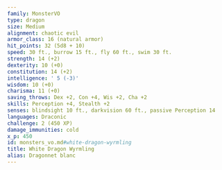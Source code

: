 ```yaml
---
family: MonsterVO
type: dragon
size: Medium
alignment: chaotic evil
armor_class: 16 (natural armor)
hit_points: 32 (5d8 + 10)
speed: 30 ft., burrow 15 ft., fly 60 ft., swim 30 ft.
strength: 14 (+2)
dexterity: 10 (+0)
constitution: 14 (+2)
intelligence: ' 5 (-3)'
wisdom: 10 (+0)
charisma: 11 (+0)
saving_throws: Dex +2, Con +4, Wis +2, Cha +2
skills: Perception +4, Stealth +2
senses: blindsight 10 ft., darkvision 60 ft., passive Perception 14
languages: Draconic
challenge: 2 (450 XP)
damage_immunities: cold
x_p: 450
id: monsters_vo.md#white-dragon-wyrmling
title: White Dragon Wyrmling
alias: Dragonnet blanc
---
```


